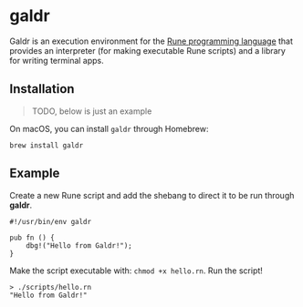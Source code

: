 # galdr

Galdr is an execution environment for the [Rune programming language](https://rune-rs.github.io/) that provides an interpreter (for making executable Rune scripts) and a library for writing terminal apps.

## Installation

> TODO, below is just an example

On macOS, you can install `galdr` through Homebrew:

```
brew install galdr
```

## Example

Create a new Rune script and add the shebang to direct it to be run through **galdr**.

```rune
#!/usr/bin/env galdr

pub fn () {
	dbg!("Hello from Galdr!");
}
```

Make the script executable with: `chmod +x hello.rn`. Run the script!

```
> ./scripts/hello.rn
"Hello from Galdr!"
```

